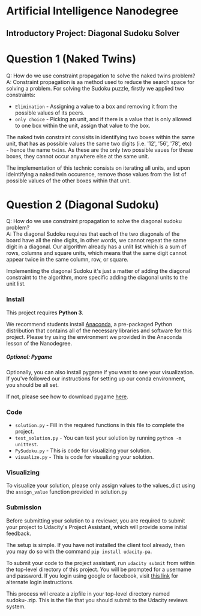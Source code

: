 # Artificial Intelligence Nanodegree
## Introductory Project: Diagonal Sudoku Solver

# Question 1 (Naked Twins)
Q: How do we use constraint propagation to solve the naked twins problem?  
A: Constraint propagation is aa method used to reduce the search space for solving a problem.
For solving the Sudoku puzzle, firstly we applied two constraints:
* `Elimination` - Assigning a value to a box and removing it from the possible values of its peers.
* `only choice` - Picking an unit, and if there is a value that is only allowed to one box within the unit, assign that value to the box.

The naked twin constraint consisits in identifying two boxes within the same unit, that has as possible values the same two digits (i.e. '12', '56', '78', etc) - hence the name `twins`.
As these are the only two possible vaues for these boxes, they cannot occur anywhere else at the same unit.

The implementation of this technic consists on iterating all units, and upon ideintifying a naked twin occurence, remove those values from the list of possible values of the other boxes within that unit. 

# Question 2 (Diagonal Sudoku)
Q: How do we use constraint propagation to solve the diagonal sudoku problem?  
A: The diagonal Sudoku requires that each of the two diagonals of the board have all the nine digits, in other words, we cannot repeat the same digit in a diagonal.
Our algorithm already has a unlit list which is a sum of rows, columns and square units, which means that the same digit cannot appear twice in the same column, row, or square.

Implementing the diagonal Sudoku it's just a matter of adding the diagonal constraint to the algorithm, more specific adding the diagonal units to the unit list.

### Install

This project requires **Python 3**.

We recommend students install [Anaconda](https://www.continuum.io/downloads), a pre-packaged Python distribution that contains all of the necessary libraries and software for this project. 
Please try using the environment we provided in the Anaconda lesson of the Nanodegree.

##### Optional: Pygame

Optionally, you can also install pygame if you want to see your visualization. If you've followed our instructions for setting up our conda environment, you should be all set.

If not, please see how to download pygame [here](http://www.pygame.org/download.shtml).

### Code

* `solution.py` - Fill in the required functions in this file to complete the project.
* `test_solution.py` - You can test your solution by running `python -m unittest`.
* `PySudoku.py` - This is code for visualizing your solution.
* `visualize.py` - This is code for visualizing your solution.

### Visualizing

To visualize your solution, please only assign values to the values_dict using the `assign_value` function provided in solution.py

### Submission
Before submitting your solution to a reviewer, you are required to submit your project to Udacity's Project Assistant, which will provide some initial feedback.  

The setup is simple.  If you have not installed the client tool already, then you may do so with the command `pip install udacity-pa`.  

To submit your code to the project assistant, run `udacity submit` from within the top-level directory of this project.  You will be prompted for a username and password.  If you login using google or facebook, visit [this link](https://project-assistant.udacity.com/auth_tokens/jwt_login) for alternate login instructions.

This process will create a zipfile in your top-level directory named sudoku-<id>.zip.  This is the file that you should submit to the Udacity reviews system.

